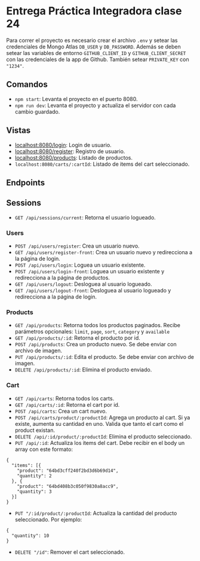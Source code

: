 # Entrega Práctica Integradora clase 24

Para correr el proyecto es necesario crear el archivo `.env` y setear las credenciales de Mongo Atlas `DB_USER` y `DB_PASSWORD`.
Además se deben setear las variables de entorno `GITHUB_CLIENT_ID` y `GITHUB_CLIENT_SECRET` con las credenciales de la app de Github.
También setear `PRIVATE_KEY` con `"1234"`.

## Comandos

- `npm start`: Levanta el proyecto en el puerto 8080.
- `npm run dev`: Levanta el proyecto y actualiza el servidor con cada cambio guardado.

## Vistas

- [localhost:8080/login](http://localhost:8080/login): Login de usuario.
- [localhost:8080/register](http://localhost:8080/register): Registro de usuario.
- [localhost:8080/products](http://localhost:8080/products): Listado de productos.
- `localhost:8080/carts/:cartId`: Listado de items del cart seleccionado.

## Endpoints

## Sessions

- `GET /api/sessions/current`: Retorna el usuario logueado.

### Users

- `POST /api/users/register`: Crea un usuario nuevo.
- `GET /api/users/register-front`: Crea un usuario nuevo y redirecciona a la página de login.
- `POST /api/users/login`: Loguea un usuario existente.
- `POST /api/users/login-front`: Loguea un usuario existente y redirecciona a la página de productos.
- `GET /api/users/logout`: Desloguea al usuario logueado.
- `GET /api/users/logout-front`: Desloguea al usuario logueado y redirecciona a la página de login.

### Products

- `GET /api/products`: Retorna todos los productos paginados. Recibe parámetros opcionales: `limit`, `page`, `sort`, `category` y `available`
- `GET /api/products/:id`: Retorna el producto por id.
- `POST /api/products`: Crea un producto nuevo. Se debe enviar con archivo de imagen.
- `PUT /api/products/:id`: Edita el producto. Se debe enviar con archivo de imagen.
- `DELETE /api/products/:id`: Elimina el producto enviado.

### Cart

- `GET /api/carts`: Retorna todos los carts.
- `GET /api/carts/:id`: Retorna el cart por id.
- `POST /api/carts`: Crea un cart nuevo.
- `POST /api/carts/product/:productId`: Agrega un producto al cart. Si ya existe, aumenta su cantidad en uno. Valida que tanto el cart como el product existan.
- `DELETE /api/:id/product/:productId`: Elimina el producto seleccionado.
- `PUT /api/:id`: Actualiza los items del cart. Debe recibir en el body un array con este formato:

```
{
  "items": [{
    "product": "64bd3cff240f2bd3d6b69d14",
    "quantity": 2
  }, {
    "product": "64bd408b3c050f9830a8acc9",
    "quantity": 3
  }]
}
```

- `PUT "/:id/product/:productId`: Actualiza la cantidad del producto seleccionado. Por ejemplo:

```
{
  "quantity": 10
}
```

- `DELETE "/id"`: Remover el cart seleccionado.
